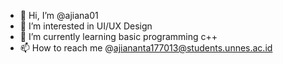 - 👋 Hi, I’m @ajiana01
- 👀 I’m interested in UI/UX Design
- 🌱 I’m currently learning basic programming c++
- 📫 How to reach me @ajiananta177013@students.unnes.ac.id

<!---
ajiana01/ajiana01 is a ✨ special ✨ repository because its `README.md` (this file) appears on your GitHub profile.
You can click the Preview link to take a look at your changes.
--->
